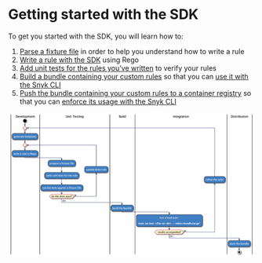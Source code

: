 # Getting started with the SDK

To get you started with the SDK, you will learn how to:

1. [Parse a fixture file](parsing-an-input-file.md) in order to help you understand how to write a rule
2. [​Write a rule with the SDK](writing-a-rule.md) using Rego
3. [Add unit tests for the rules you’ve written](testing-a-rule.md) to verify your rules
4. [Build a bundle containing your custom rules](bundling-rules.md) so that you can [use it with the Snyk CLI](../use-IaC-custom-rules-with-CLI/)
5. [Push the bundle containing your custom rules to a container registry](pushing-a-bundle.md) so that you can [enforce its usage with the Snyk CLI](../use-IaC-custom-rules-with-CLI/#to-test-for-a-custom-issue-using-a-bundle-from-a-container-registry)

![Development to Distribution Workflow](<../../../../.gitbook/assets/image (68) (1) (1) (1) (1) (1) (1) (1) (1) (1) (1) (1) (4).png>)
